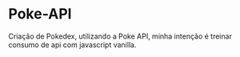 # Poke-API

Criação de Pokedex, utilizando a Poke API, minha intenção é treinar consumo de api com javascript vanilla.


